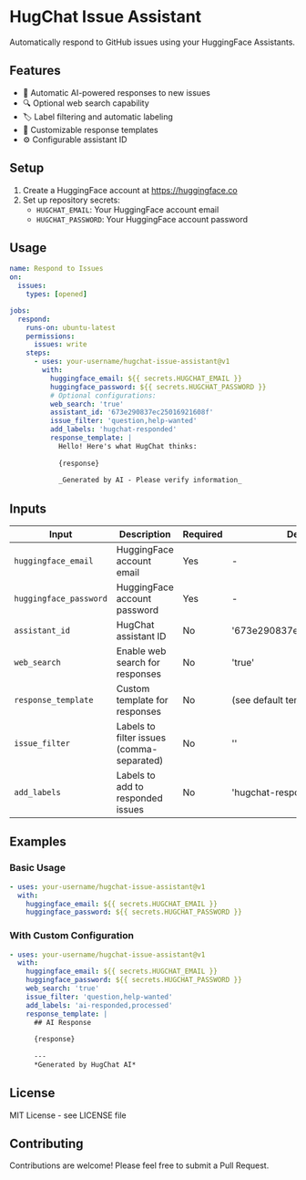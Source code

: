 # HugChat Issue Assistant

Automatically respond to GitHub issues using your HuggingFace Assistants.

## Features

- 🤖 Automatic AI-powered responses to new issues
- 🔍 Optional web search capability
- 🏷️ Label filtering and automatic labeling
- 📝 Customizable response templates
- ⚙️ Configurable assistant ID

## Setup

1. Create a HuggingFace account at https://huggingface.co
2. Set up repository secrets:
   - `HUGCHAT_EMAIL`: Your HuggingFace account email
   - `HUGCHAT_PASSWORD`: Your HuggingFace account password

## Usage

```yaml
name: Respond to Issues
on:
  issues:
    types: [opened]

jobs:
  respond:
    runs-on: ubuntu-latest
    permissions:
      issues: write
    steps:
      - uses: your-username/hugchat-issue-assistant@v1
        with:
          huggingface_email: ${{ secrets.HUGCHAT_EMAIL }}
          huggingface_password: ${{ secrets.HUGCHAT_PASSWORD }}
          # Optional configurations:
          web_search: 'true'
          assistant_id: '673e290837ec25016921608f'
          issue_filter: 'question,help-wanted'
          add_labels: 'hugchat-responded'
          response_template: |
            Hello! Here's what HugChat thinks:
            
            {response}
            
            _Generated by AI - Please verify information_
```

## Inputs

| Input | Description | Required | Default |
|-------|-------------|----------|---------|
| `huggingface_email` | HuggingFace account email | Yes | - |
| `huggingface_password` | HuggingFace account password | Yes | - |
| `assistant_id` | HugChat assistant ID | No | '673e290837ec25016921608f' |
| `web_search` | Enable web search for responses | No | 'true' |
| `response_template` | Custom template for responses | No | (see default template) |
| `issue_filter` | Labels to filter issues (comma-separated) | No | '' |
| `add_labels` | Labels to add to responded issues | No | 'hugchat-responded' |

## Examples

### Basic Usage

```yaml
- uses: your-username/hugchat-issue-assistant@v1
  with:
    huggingface_email: ${{ secrets.HUGCHAT_EMAIL }}
    huggingface_password: ${{ secrets.HUGCHAT_PASSWORD }}
```

### With Custom Configuration

```yaml
- uses: your-username/hugchat-issue-assistant@v1
  with:
    huggingface_email: ${{ secrets.HUGCHAT_EMAIL }}
    huggingface_password: ${{ secrets.HUGCHAT_PASSWORD }}
    web_search: 'true'
    issue_filter: 'question,help-wanted'
    add_labels: 'ai-responded,processed'
    response_template: |
      ## AI Response
      
      {response}
      
      ---
      *Generated by HugChat AI*
```

## License

MIT License - see LICENSE file

## Contributing

Contributions are welcome! Please feel free to submit a Pull Request.
